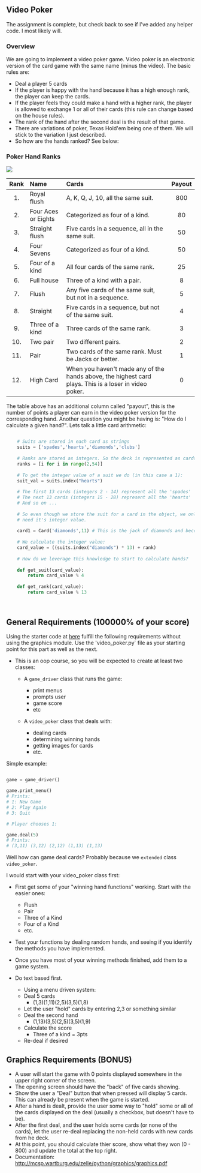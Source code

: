 ## Video Poker

The assignment is complete, but check back to see if I've added any helper code. I most likely will.

### Overview

We are going to implement a video poker game. Video poker is an electronic version of the card game with the same name (minus the video). The basic rules are:

- Deal a player 5 cards
- If the player is happy with the hand because it has a high enough rank, the player can keep the cards.
- If the player feels they could make a hand with a higher rank, the player is allowed to exchange 1 or all of their cards (this rule can change based on the house rules).
- The rank of the hand after the second deal is the result of that game.
- There are variations of poker, Texas Hold'em being one of them. We will stick to the variation I just described.
- So how are the hands ranked? See below:

### Poker Hand Ranks

![](http://www.freevideopoker4u.com/images/gamelogos/poker-hands.gif)

| Rank | Name              | Cards                                          | Payout |
|:----:|:------------------|:-----------------------------------------------|:------:|
|1.   |Royal flush         | A, K, Q, J, 10, all the same suit.             | 800 |
|2.   |Four Aces or Eights | Categorized as four of a kind.                 | 80 |
|3.   |Straight flush      | Five cards in a sequence, all in the same suit.| 50 |
|4.   |Four Sevens         | Categorized as four of a kind.       | 50 |
|5.   |Four of a kind      | All four cards of the same rank.     | 25 |
|6.   |Full house          | Three of a kind with a pair.         | 8 |
|7.   |Flush               | Any five cards of the same suit, but not in a sequence.| 5|
|8.   |Straight            | Five cards in a sequence, but not of the same suit. | 4 |
|9.   |Three of a kind     | Three cards of the same rank.        | 3 |
|10.  |Two pair            | Two different pairs.                 | 2 |
|11.  |Pair                | Two cards of the same rank. Must be Jacks or better. | 1 |
|12.  |High Card           | When you haven't made any of the hands above, the highest card plays. This is a loser in video poker. | 0 |

The table above has an additional column called "payout", this is the number of points a player can earn in the video poker version for the corresponding hand. Another question you might be having is: "How do I calculate a given hand?". Lets talk a little card arithmetic:

```python

	# Suits are stored in each card as strings
	suits = ['spades','hearts','diamonds','clubs'] 
	
	# Ranks are stored as integers. So the deck is represented as cards from 2 ... 53.
	ranks = [i for i in range(2,54)]
	
	# To get the integer value of a suit we do (in this case a 1):
	suit_val = suits.index("hearts")
	
	# The first 13 cards (integers 2 - 14) represent all the 'spades'
	# The next 13 cards (integers 15 - 28) represent all the 'hearts'
	# And so on ...
	
	# So even though we store the suit for a card in the object, we only 
	# need it's integer value. 
	
	card1 = Card('diamonds',11) # This is the jack of diamonds and becomes card (2,11) or (37).
	
	# We calculate the integer value:
	card_value = ((suits.index("diamonds") * 13) + rank)
	
	# How do we leverage this knowledge to start to calculate hands?
	
	def get_suit(card_value):
		return card_value % 4
		
	def get_rank(card_value):
		return card_value % 13
		
	
```


## General Requirements (100000% of your score)

Using the starter code at [here](https://github.com/rugbyprof/2143-ObjectOrientedProgramming/tree/master/card_game/graphics_game) fulfill the following requirements without using the graphics module. Use the 'video_poker.py` file as your starting point for this part as well as the next.

- This is an oop course, so you will be expected to create at least two classes:
    - A `game_driver` class that runs the game:
        - print menus
        - prompts user
        - game score
        - etc

    - A `video_poker` class that deals with:
        - dealing cards 
        - determining winning hands
        - getting images for cards
        - etc.
        
Simple example:

```python

game = game_driver()

game.print_menu()
# Prints:
# 1: New Game
# 2: Play Again
# 3: Quit

# Player chooses 1:

game.deal(5)
# Prints:
# (3,11) (3,12) (2,12) (1,13) (1,13)

```

Well how can game deal cards? Probably because we `extended` class `video_poker`.

I would start with your video_poker class first:
   
- First get some of your "winning hand functions" working. Start with the easier ones:
    - Flush 
    - Pair
    - Three of a Kind
    - Four of a Kind
    - etc. 

- Test your functions by dealing random hands, and seeing if you identify the methods you have implemented.
- Once you have most of your winning methods finished, add them to a game system. 
- Do text based first.
	- Using  a menu driven system:
	- Deal 5 cards
		- (1,3)(1,11)(2,5)(3,5)(1,8)
	- Let the user "hold" cards by entering 2,3 or something similar
	- Deal the second hand
		- (1,13)(3,5)(2,5)(3,5)(1,9)
	- Calculate the score
	    - Three of a kind = 3pts
	- Re-deal if desired

## Graphics Requirements (BONUS)
- A user will start the game with 0 points displayed somewhere in the upper right corner of the screen.
- The opening screen should have the "back" of five cards showing.
- Show the user a "Deal" button that when pressed will display 5 cards. This can already be present when the game is started. 
- After a hand is dealt, provide the user some way to "hold" some or all of the cards displayed on the deal (usually a checkbox, but doesn't have to be). 
- After the first deal, and the user holds some cards (or none of the cards), let the user re-deal replacing the non-held cards with new cards from he deck. 
- At this point, you should calculate thier score, show what they won (0 - 800) and update the total at the top right. 
- Documentation: http://mcsp.wartburg.edu/zelle/python/graphics/graphics.pdf


